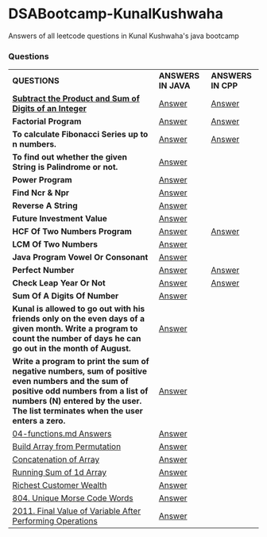 # DSABootcamp-KunalKushwaha
Answers of all leetcode questions in Kunal Kushwaha's java bootcamp

### Questions
|            |            |           |
| ---------- | ---------- | --------- |
| **QUESTIONS** | **ANSWERS IN JAVA** | **ANSWERS IN CPP** |
| [**Subtract the Product and Sum of Digits of an Integer**](https://leetcode.com/problems/subtract-the-product-and-sum-of-digits-of-an-integer/) | [Answer](Answers/answer0.java) | [Answer](Answers_cpp/sub_pro_sum.cpp) |
| **Factorial Program** | [Answer](Answers/answer1.java) | [Answer](Answers_cpp/factorial.cpp) |
|**To calculate Fibonacci Series up to n numbers.** | [Answer](Answers/answer2.java) | [Answer](Answers_cpp/fibonacci.cpp) |
|**To find out whether the given String is Palindrome or not.** | [Answer](Answers/answer3.java) |
|**Power Program** | [Answer](Answers/answer4.java) |
|**Find Ncr & Npr** | [Answer](Answers/answer5.java) |
|**Reverse A String** | [Answer](Answers/answer6.java) |
|**Future Investment Value** | [Answer](Answers/answer7.java) |
|**HCF Of Two Numbers Program** | [Answer](Answers/answer8-15.java) | [Answer](Answers_cpp/hcf.cpp) |
|**LCM Of Two Numbers** | [Answer](Answers/answer8-15.java) |
|**Java Program Vowel Or Consonant** | [Answer](Answers/answer8-15.java) |
|**Perfect Number** | [Answer](Answers/answer8-15.java) | [Answer](Answers_cpp/perfect_number.cpp) |
|**Check Leap Year Or Not** | [Answer](Answers/answer8-15.java) | [Answer](Answers_cpp/leap_year.cpp) |
|**Sum Of A Digits Of Number** | [Answer](Answers/answer8-15.java) |
|**Kunal is allowed to go out with his friends only on the even days of a given month. Write a program to count the number of days he can go out in the month of August.** | [Answer](Answers/answer8-15.java) |
|**Write a program to print the sum of negative numbers, sum of positive even numbers and the sum of positive odd numbers from a list of numbers (N) entered by the user. The list terminates when the user enters a zero.** | [Answer](Answers/answer8-15.java) |
|[04-functions.md Answers](https://github.com/kunal-kushwaha/DSA-Bootcamp-Java/blob/main/assignments/04-functions.md) | [Answer](Answers/answers-functions.java) |
|[Build Array from Permutation](https://leetcode.com/problems/build-array-from-permutation/) | [Answer](Answers/buildArray_leetcode.java) |
|[Concatenation of Array](https://leetcode.com/problems/concatenation-of-array/) | [Answer](Answers/arrayCon_leetcode.java) |
|[Running Sum of 1d Array](https://leetcode.com/problems/running-sum-of-1d-array/) | [Answer](Answers/sum_of_1D_array.java) |
|[Richest Customer Wealth](https://leetcode.com/problems/richest-customer-wealth/) | [Answer](Answers/rich.java)|
|[804. Unique Morse Code Words](https://leetcode.com/problems/unique-morse-code-words/) | [Answer](Answers/morse_code.java) |
|[2011. Final Value of Variable After Performing Operations](https://leetcode.com/problems/final-value-of-variable-after-performing-operations/) | [Answer](Answers/op.java) |



